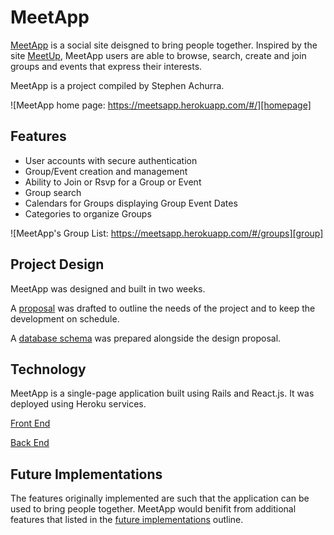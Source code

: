 # MeetApp

[MeetApp][meetapp] is a social site deisgned to bring people together. Inspired by the site [MeetUp][meetup], MeetApp users are able to browse, search, create and join groups and events that express their interests.

MeetApp is a project compiled by Stephen Achurra.

![MeetApp home page: https://meetsapp.herokuapp.com/#/][homepage]

## Features

- User accounts with secure authentication
- Group/Event creation and management
- Ability to Join or Rsvp for a Group or Event
- Group search
- Calendars for Groups displaying Group Event Dates
- Categories to organize Groups

![MeetApp's Group List: https://meetsapp.herokuapp.com/#/groups][group]

## Project Design

MeetApp was designed and built in two weeks.

A [proposal][proposal] was drafted to outline the needs of the project and to keep the development on schedule.

A [database schema][schema] was prepared alongside the design proposal.

## Technology

MeetApp is a single-page application built using Rails and React.js. It was deployed using Heroku services.

[Front End][frontend]

[Back End][backend]

## Future Implementations

The features originally implemented are such that the application can be used to bring people together. MeetApp would benifit from additional features that listed in the [future implementations][future] outline.

[meetapp]: https://meetsapp.herokuapp.com/#/
[meetup]: https://www.meetup.com/
[homepage]: ./docs/images/meet_app_homepage.png "MeetApp home page"
[group]: ./docs/images/group_page.png "A group's page"
[proposal]: ./docs/README.md
[schema]: ./docs/schema.md
[future]: ./docs/future.md
[frontend]: ./docs/frontend.md
[backend]: ./docs/backend.md
